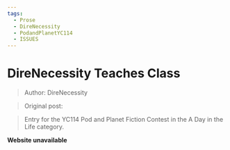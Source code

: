 ```yaml
---
tags:
  - Prose
  - DireNecessity
  - PodandPlanetYC114
  - ISSUES
---
```


# DireNecessity Teaches Class

> Author: DireNecessity

> Original post:

> Entry for the YC114 Pod and Planet Fiction Contest in the A Day in the Life category.


**Website unavailable**